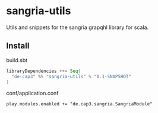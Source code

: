 # sangria-utils

Utils and snippets for the sangria grapqhl library for scala.

## <a class="anchor" name="install"></a>Install

build.sbt

```scala
libraryDependencies ++= Seq(
  "de-cap3" %% "sangria-utils" % "0.1-SNAPSHOT"
)
```

conf/application.conf

```
play.modules.enabled += "de.cap3.sangria.SangriaModule"
```

